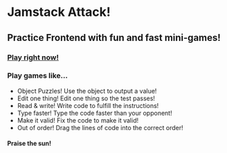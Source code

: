 # Jamstack Attack!
## Practice Frontend with fun and fast mini-games!
### [Play right now!](https://jamstack-attack.herokuapp.com)
### Play games like...
- Object Puzzles! Use the object to output a value!
- Edit one thing! Edit one thing so the test passes!
- Read & write! Write code to fulfill the instructions!
- Type faster! Type the code faster than your opponent!
- Make it valid! Fix the code to make it valid!
- Out of order! Drag the lines of code into the correct order!
#### Praise the sun!